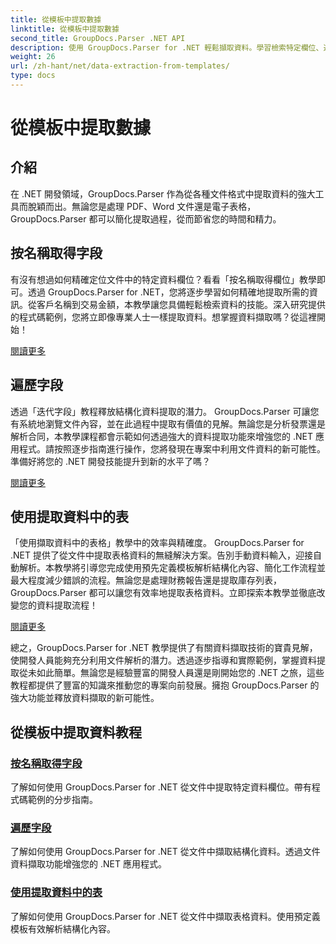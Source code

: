 ```yaml
---
title: 從模板中提取數據
linktitle: 從模板中提取數據
second_title: GroupDocs.Parser .NET API
description: 使用 GroupDocs.Parser for .NET 輕鬆擷取資料。學習檢索特定欄位、迭代資料以及使用提取內容中的表格。
weight: 26
url: /zh-hant/net/data-extraction-from-templates/
type: docs
---
```

# 從模板中提取數據


## 介紹

在 .NET 開發領域，GroupDocs.Parser 作為從各種文件格式中提取資料的強大工具而脫穎而出。無論您是處理 PDF、Word 文件還是電子表格，GroupDocs.Parser 都可以簡化提取過程，從而節省您的時間和精力。

## 按名稱取得字段

有沒有想過如何精確定位文件中的特定資料欄位？看看「按名稱取得欄位」教學即可。透過 GroupDocs.Parser for .NET，您將逐步學習如何精確地提取所需的資訊。從客戶名稱到交易金額，本教學讓您具備輕鬆檢索資料的技能。深入研究提供的程式碼範例，您將立即像專業人士一樣提取資料。想掌握資料擷取嗎？從這裡開始！

[閱讀更多](./get-field-by-name/)

## 遍歷字段

透過「迭代字段」教程釋放結構化資料提取的潛力。 GroupDocs.Parser 可讓您有系統地瀏覽文件內容，並在此過程中提取有價值的見解。無論您是分析發票還是解析合同，本教學課程都會示範如何透過強大的資料提取功能來增強您的 .NET 應用程式。請按照逐步指南進行操作，您將發現在專案中利用文件資料的新可能性。準備好將您的 .NET 開發技能提升到新的水平了嗎？

[閱讀更多](./iterate-through-fields/)

## 使用提取資料中的表

「使用擷取資料中的表格」教學中的效率與精確度。 GroupDocs.Parser for .NET 提供了從文件中提取表格資料的無縫解決方案。告別手動資料輸入，迎接自動解析。本教學將引導您完成使用預先定義模板解析結構化內容、簡化工作流程並最大程度減少錯誤的流程。無論您是處理財務報告還是提取庫存列表，GroupDocs.Parser 都可以讓您有效率地提取表格資料。立即探索本教學並徹底改變您的資料提取流程！

[閱讀更多](./working-with-tables-in-extracted-data/)

總之，GroupDocs.Parser for .NET 教學提供了有關資料擷取技術的寶貴見解，使開發人員能夠充分利用文件解析的潛力。透過逐步指導和實際範例，掌握資料提取從未如此簡單。無論您是經驗豐富的開發人員還是剛開始您的 .NET 之旅，這些教程都提供了豐富的知識來推動您的專案向前發展。擁抱 GroupDocs.Parser 的強大功能並釋放資料擷取的新可能性。
## 從模板中提取資料教程
### [按名稱取得字段](./get-field-by-name/)
了解如何使用 GroupDocs.Parser for .NET 從文件中提取特定資料欄位。帶有程式碼範例的分步指南。
### [遍歷字段](./iterate-through-fields/)
了解如何使用 GroupDocs.Parser for .NET 從文件中擷取結構化資料。透過文件資料擷取功能增強您的 .NET 應用程式。
### [使用提取資料中的表](./working-with-tables-in-extracted-data/)
了解如何使用 GroupDocs.Parser for .NET 從文件中擷取表格資料。使用預定義模板有效解析結構化內容。